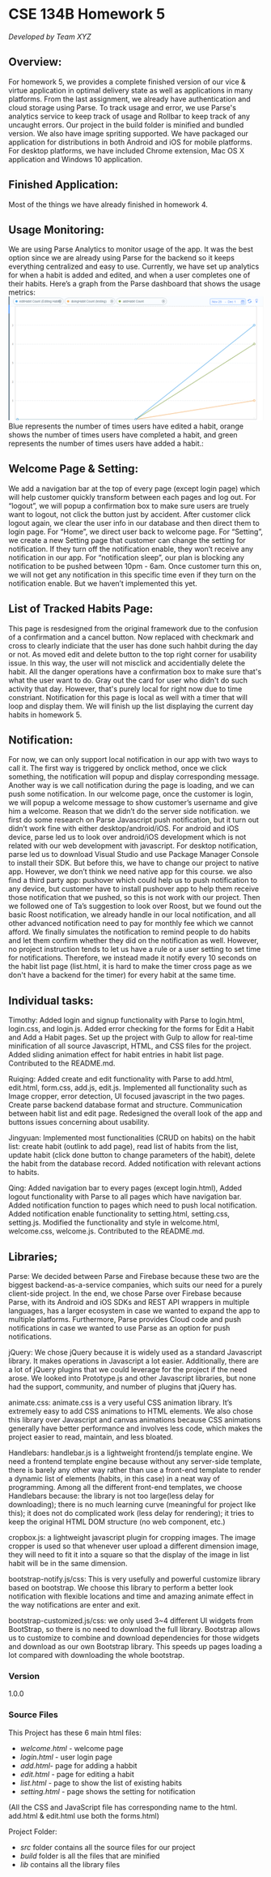 # CSE 134B Homework 5  
_Developed by Team XYZ_
## Overview:
For homework 5, we provides a complete finished version of our vice & virtue application in optimal delivery state as well as applications in many platforms.
From the last assignment, we already have authentication and cloud storage using Parse. To track usage and error, we use Parse's analytics service to keep track of usage and Rollbar to keep track of any uncaught errors.
Our project in the build folder is minified and bundled version. We also have image spriting supported.
We have packaged our application for distributions in both Android and iOS for mobile platforms. For desktop platforms, we have included Chrome extension, Mac OS X application and Windows 10 application.

## Finished Application:
Most of the things we have already finished in homework 4.

## Usage Monitoring:
We are using Parse Analytics to monitor usage of the app. It was the best option since we are already using Parse for the backend so it keeps everything centralized and easy to use. Currently, we have set up analytics for when a habit is added and edited, and when a user completes one of their habits.
Here’s a graph from the Parse dashboard that shows the usage metrics:
![Usage Monitoring](https://github.com/RuiqingQiu/CSE134B/blob/gh-pages/readme/usage.png)
Blue represents the number of times users have edited a habit, orange shows the number of times users have completed a habit, and green represents the number of times users have added a habit.:

## Welcome Page & Setting:
We add a navigation bar at the top of every page (except login page) which will help customer quickly transform between each pages and log out. For “logout”, we will popup a confirmation box to make sure users are truely want to logout, not click the button just by accident. After customer click logout again, we clear the user info in our database and then direct them to login page. For “Home”, we direct user back to welcome page. For “Setting”, we create a new Setting page that customer can change the setting for notification. If they turn off the notification enable, they won’t receive any notification in our app. For “notification sleep”, our plan is blocking any notification to be pushed between 10pm - 6am. Once customer turn this on, we will not get any notification in this specific time even if they turn on the notification enable. But we haven’t implemented this yet.

## List of Tracked Habits Page:
This page is resdesigned from the original framework due to the confusion of a confirmation and a cancel button. Now replaced with checkmark and cross to clearly indiciate that the user has done such hahbit during the day or not. As moved edit and delete button to the top right corner for usability issue. In this way, the user will not misclick and accidentially delete the habit. All the danger operations have a confirmation box to make sure that's what the user want to do. Gray out the card for user who didn't do such activity that day. However, that's purely local for right now due to time constriant. Notification for this page is local as well with a timer that will loop and display them. We will finish up the list displaying the current day habits in homework 5.

## Notification:
For now, we can only support local notification in our app with two ways to call it. The first way is triggered by onclick method, once we click something, the notification will popup and display corresponding message. Another way is we call notification during the page is loading, and we can push some notification.  In our welcome page, once the customer is login, we will popup a welcome message to show customer’s username and give him a welcome.
Reason that we didn’t do the server side notification.
we first do some research on Parse Javascript push notification, but it turn out didn’t work fine with either desktop/android/iOS. For android and iOS device, parse led us to look over android/iOS development which is not related with our web development with javascript. For desktop notification, parse led us to download Visual Studio and use Package Manager Console to install their SDK. But before this, we have to change our project to native app. However, we don’t think we need native app for this course.
we also find a third party app: pushover which could help us to push notification to any device, but customer have to install pushover app to help them receive those notification that  we pushed, so this is not work with our project.
Then we followed one of Ta’s suggestion to look over Roost, but we found out the basic Roost notification, we already handle in our local notification, and all other advanced notification need to pay for monthly fee which we cannot afford.
We finally simulates the notification to remind people to do habits and let them confirm whether they did on the notification as well. However, no project instruction tends to let us have a rule or a user setting to set time for notifications. Therefore, we instead made it notify every 10 seconds on the habit list page (list.html, it is hard to make the timer cross page as we don't have a backend for the timer) for every habit at the same time.

## Individual tasks:
Timothy:
Added login and signup functionality with Parse to login.html, login.css, and login.js. Added error checking for the forms for Edit a Habit and Add a Habit pages. Set up the project with Gulp to allow for real-time minification of all source Javascript, HTML, and CSS files for the project. Added sliding animation effect for habit entries in habit list page. Contributed to the README.md.

Ruiqing:
Added create and edit functionality with Parse to add.html, edit.html, form.css, add.js, edit.js. Implemented all functionality such as Image cropper, error detection, UI focused javascript in the two pages. Create parse backend database format and structure. Communication between habit list and edit page. Redesigned the overall look of the app and buttons issues concerning about usability.

Jingyuan:
Implemented most functionalities (CRUD on habits) on the habit list: create habit (outlink to add page), read list of habits from the list, update habit (click done button to change parameters of the habit), delete the habit from the database record. Added notification with relevant actions to habits.

Qing:
Added navigation bar to every pages (except login.html), Added logout functionality with Parse to all pages which have navigation bar. Added notification function to pages which need to push local notification. Added notification enable functionality to setting.html, setting.css, setting.js. Modified the functionality and style in welcome.html, welcome.css, welcome.js. Contributed to the README.md.


## Libraries;
Parse: We decided between Parse and Firebase because these two are the biggest backend-as-a-service companies, which suits our need for a purely client-side project. In the end, we chose Parse over Firebase because Parse, with its Android and iOS SDKs and REST API wrappers in multiple languages, has a larger ecosystem in case we wanted to expand the app to multiple platforms. Furthermore, Parse provides Cloud code and push notifications in case we wanted to use Parse as an option for push notifications.

jQuery: We chose jQuery because it is widely used as a standard Javascript library. It makes operations in Javascript a lot easier. Additionally, there are a lot of jQuery plugins that we could leverage for the project if the need arose. We looked into Prototype.js and other Javascript libraries, but none had the support, community, and number of plugins that jQuery has.

animate.css: animate.css is a very useful CSS animation library. It’s extremely easy to add CSS animations to HTML elements. We also chose this library over Javascript and canvas animations because CSS animations generally have better performance and involves less code, which makes the project easier to read, maintain, and less bloated.

Handlebars: handlebar.js is a lightweight frontend/js template engine. We need a frontend template engine because without any server-side template, there is barely any other way rather than use a front-end template to render a dynamic list of elements (habits, in this case) in a neat way of programming. Among all the different front-end templates, we choose Handlebars because: the library is not too large(less delay for downloading); there is no much learning curve (meaningful for project like this); it does not do complicated work (less delay for rendering); it tries to keep the original HTML DOM structure (no web component, etc.)

cropbox.js: a lightweight javascript plugin for cropping images. The image cropper is used so that whenever user upload a different dimension image, they will need to fit it into a square so that the display of the image in list habit will be in the same dimension.

bootstrap-notify.js/css: This is very usefully and powerful customize library based on bootstrap. We choose this library to perform a better look notification with flexible locations and time and amazing animate effect in the way notifications are enter and exit.

bootstrap-customized.js/css: we only used 3~4 different UI widgets from BootStrap, so there is no need to download the full library. Bootstrap allows us to customize to combine and download dependencies for those widgets and download as our own Bootstrap library. This speeds up pages loading a lot compared with downloading the whole bootstrap.

### Version
1.0.0

### Source Files

This Project has these 6 main html files:

* _welcome.html_ - welcome page
* _login.html_ - user login page
* _add.html_- page for adding a habbit
* _edit.html_ - page for editing a habit
* _list.html_ - page to show the list of existing habits
* _setting.html_ - page shows the setting for notification

(All the CSS and JavaScript file has corresponding name to the html. add.html & edit.html use both the forms.html)

Project Folder:
* _src_ folder contains all the source files for our project
* _build_ folder is all the files that are minified
* _lib_ contains all the library files
